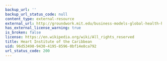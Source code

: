 ```yaml
---
backup_url: ''
backup_url_status_code: null
content_type: external-resource
external_url: http://groundwork.mit.edu/business-models-global-health-heart-institute-caribbean/
has_external_license_warning: true
is_broken: false
license: https://en.wikipedia.org/wiki/All_rights_reserved
title: Heart Institute of the Caribbean
uid: 96d53498-9430-4195-8596-0bf14e8ca792
url_status_code: 200
---
```

